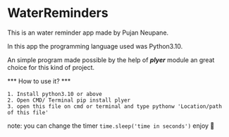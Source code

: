 # WaterReminders

This is an water reminder app made by Pujan Neupane.

In this app the programming language used was Python3.10.

An simple program made possible by the help of ***plyer*** module an great choice for this kind of project.

*** How to use it? ***

```
1. Install python3.10 or above
2. Open CMD/ Terminal pip install plyer
3. open this file on cmd or terminal and type pythonw 'Location/path of this file'

```
note:
    you can change the timer
    ```
      time.sleep('time in seconds')
    ```
enjoy 🎉
